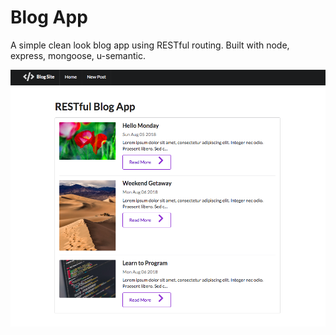# Blog App
A simple clean look blog app using RESTful routing. 
Built with node, express, mongoose, u-semantic.

<img src="https://github.com/loanttran/blog-app/blob/master/images/1.png"> 
